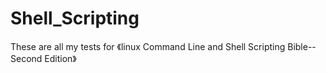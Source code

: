 # Shell_Scripting
These are all my tests for 《linux Command Line and Shell Scripting Bible--Second Edition》
